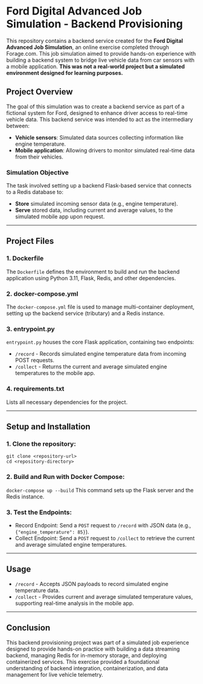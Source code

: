 # Ford Digital Advanced Job Simulation - Backend Provisioning

This repository contains a backend service created for the **Ford Digital Advanced Job Simulation**, an online exercise completed through Forage.com. This job simulation aimed to provide hands-on experience with building a backend system to bridge live vehicle data from car sensors with a mobile application. **This was not a real-world project but a simulated environment designed for learning purposes.**

## Project Overview

The goal of this simulation was to create a backend service as part of a fictional system for Ford, designed to enhance driver access to real-time vehicle data. This backend service was intended to act as the intermediary between:
- **Vehicle sensors**: Simulated data sources collecting information like engine temperature.
- **Mobile application**: Allowing drivers to monitor simulated real-time data from their vehicles.

### Simulation Objective

The task involved setting up a backend Flask-based service that connects to a Redis database to:
- **Store** simulated incoming sensor data (e.g., engine temperature).
- **Serve** stored data, including current and average values, to the simulated mobile app upon request.
  
---

## Project Files

### 1. Dockerfile

The `Dockerfile` defines the environment to build and run the backend application using Python 3.11, Flask, Redis, and other dependencies.

### 2. docker-compose.yml
The `docker-compose.yml` file is used to manage multi-container deployment, setting up the backend service (tributary) and a Redis instance.

### 3. entrypoint.py
`entrypoint.py` houses the core Flask application, containing two endpoints:

* `/record` - Records simulated engine temperature data from incoming POST requests.
* `/collect` - Returns the current and average simulated engine temperatures to the mobile app.

### 4. requirements.txt
Lists all necessary dependencies for the project.

---

## Setup and Installation

### 1. Clone the repository:
`git clone <repository-url>` <br/> 
`cd <repository-directory>`

### 2. Build and Run with Docker Compose:
`docker-compose up --build`
This command sets up the Flask server and the Redis instance.

### 3. Test the Endpoints:
* Record Endpoint: Send a `POST` request to `/record` with JSON data (e.g., `{"engine_temperature": 85}`).
* Collect Endpoint: Send a `POST` request to `/collect` to retrieve the current and average simulated engine temperatures.

---

## Usage
* `/record` - Accepts JSON payloads to record simulated engine temperature data.
* `/collect` - Provides current and average simulated temperature values, supporting real-time analysis in the mobile app.

---

## Conclusion
This backend provisioning project was part of a simulated job experience designed to provide hands-on practice with building a data streaming backend, managing Redis for in-memory storage, and deploying containerized services. This exercise provided a foundational understanding of backend integration, containerization, and data management for live vehicle telemetry.
